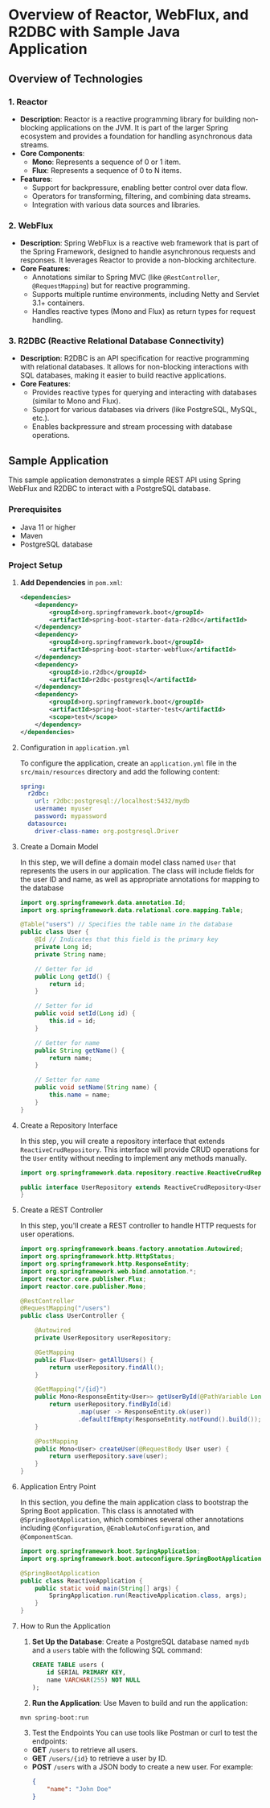 # Overview of Reactor, WebFlux, and R2DBC with Sample Java Application

## Overview of Technologies

### 1. Reactor
- **Description**: Reactor is a reactive programming library for building non-blocking applications on the JVM. It is part of the larger Spring ecosystem and provides a foundation for handling asynchronous data streams.
- **Core Components**:
    - **Mono**: Represents a sequence of 0 or 1 item.
    - **Flux**: Represents a sequence of 0 to N items.
- **Features**:
    - Support for backpressure, enabling better control over data flow.
    - Operators for transforming, filtering, and combining data streams.
    - Integration with various data sources and libraries.

### 2. WebFlux
- **Description**: Spring WebFlux is a reactive web framework that is part of the Spring Framework, designed to handle asynchronous requests and responses. It leverages Reactor to provide a non-blocking architecture.
- **Core Features**:
    - Annotations similar to Spring MVC (like `@RestController`, `@RequestMapping`) but for reactive programming.
    - Supports multiple runtime environments, including Netty and Servlet 3.1+ containers.
    - Handles reactive types (Mono and Flux) as return types for request handling.

### 3. R2DBC (Reactive Relational Database Connectivity)
- **Description**: R2DBC is an API specification for reactive programming with relational databases. It allows for non-blocking interactions with SQL databases, making it easier to build reactive applications.
- **Core Features**:
    - Provides reactive types for querying and interacting with databases (similar to Mono and Flux).
    - Support for various databases via drivers (like PostgreSQL, MySQL, etc.).
    - Enables backpressure and stream processing with database operations.

## Sample Application

This sample application demonstrates a simple REST API using Spring WebFlux and R2DBC to interact with a PostgreSQL database.

### Prerequisites
- Java 11 or higher
- Maven
- PostgreSQL database

### Project Setup

1. **Add Dependencies** in `pom.xml`:
   ```xml
   <dependencies>
       <dependency>
           <groupId>org.springframework.boot</groupId>
           <artifactId>spring-boot-starter-data-r2dbc</artifactId>
       </dependency>
       <dependency>
           <groupId>org.springframework.boot</groupId>
           <artifactId>spring-boot-starter-webflux</artifactId>
       </dependency>
       <dependency>
           <groupId>io.r2dbc</groupId>
           <artifactId>r2dbc-postgresql</artifactId>
       </dependency>
       <dependency>
           <groupId>org.springframework.boot</groupId>
           <artifactId>spring-boot-starter-test</artifactId>
           <scope>test</scope>
       </dependency>
   </dependencies>
    ```

2. Configuration in `application.yml`

    To configure the application, create an `application.yml` file in the `src/main/resources` directory and add the following content:

    ```yaml
    spring:
      r2dbc:
        url: r2dbc:postgresql://localhost:5432/mydb
        username: myuser
        password: mypassword
      datasource:
        driver-class-name: org.postgresql.Driver
    ```

3. Create a Domain Model

    In this step, we will define a domain model class named `User` that represents the users in our application. The class will include fields for the user ID and name, as well as appropriate annotations for mapping to the database

    ```java
    import org.springframework.data.annotation.Id;
    import org.springframework.data.relational.core.mapping.Table;
    
    @Table("users") // Specifies the table name in the database
    public class User {
        @Id // Indicates that this field is the primary key
        private Long id;
        private String name;
    
        // Getter for id
        public Long getId() {
            return id;
        }
    
        // Setter for id
        public void setId(Long id) {
            this.id = id;
        }
    
        // Getter for name
        public String getName() {
            return name;
        }
    
        // Setter for name
        public void setName(String name) {
            this.name = name;
        }
    }
    ```

4. Create a Repository Interface

   In this step, you will create a repository interface that extends `ReactiveCrudRepository`. This interface will provide CRUD operations for the `User` entity without needing to implement any methods manually.

    ```java
    import org.springframework.data.repository.reactive.ReactiveCrudRepository;
    
    public interface UserRepository extends ReactiveCrudRepository<User, Long> {
    }
    ```

5. Create a REST Controller

    In this step, you'll create a REST controller to handle HTTP requests for user operations.

    ```java
    import org.springframework.beans.factory.annotation.Autowired;
    import org.springframework.http.HttpStatus;
    import org.springframework.http.ResponseEntity;
    import org.springframework.web.bind.annotation.*;
    import reactor.core.publisher.Flux;
    import reactor.core.publisher.Mono;
    
    @RestController
    @RequestMapping("/users")
    public class UserController {
    
        @Autowired
        private UserRepository userRepository;
    
        @GetMapping
        public Flux<User> getAllUsers() {
            return userRepository.findAll();
        }
    
        @GetMapping("/{id}")
        public Mono<ResponseEntity<User>> getUserById(@PathVariable Long id) {
            return userRepository.findById(id)
                    .map(user -> ResponseEntity.ok(user))
                    .defaultIfEmpty(ResponseEntity.notFound().build());
        }
    
        @PostMapping
        public Mono<User> createUser(@RequestBody User user) {
            return userRepository.save(user);
        }
    }
    ```

6. Application Entry Point

    In this section, you define the main application class to bootstrap the Spring Boot application. This class is annotated with `@SpringBootApplication`, which combines several other annotations including `@Configuration`, `@EnableAutoConfiguration`, and `@ComponentScan`.

    ```java
    import org.springframework.boot.SpringApplication;
    import org.springframework.boot.autoconfigure.SpringBootApplication;
    
    @SpringBootApplication
    public class ReactiveApplication {
        public static void main(String[] args) {
            SpringApplication.run(ReactiveApplication.class, args);
        }
    }
    ```

7. How to Run the Application

   1. **Set Up the Database**:
      Create a PostgreSQL database named `mydb` and a `users` table with the following SQL command:
      ```sql
      CREATE TABLE users (
          id SERIAL PRIMARY KEY,
          name VARCHAR(255) NOT NULL
      );
      ```
   
   2. **Run the Application**:
   Use Maven to build and run the application:
   ```bash
   mvn spring-boot:run
   ```

   3. Test the Endpoints
   You can use tools like Postman or curl to test the endpoints:

   - **GET** `/users` to retrieve all users.
   - **GET** `/users/{id}` to retrieve a user by ID.
   - **POST** `/users` with a JSON body to create a new user. For example:
     ```json
     {
         "name": "John Doe"
     }
     ```









